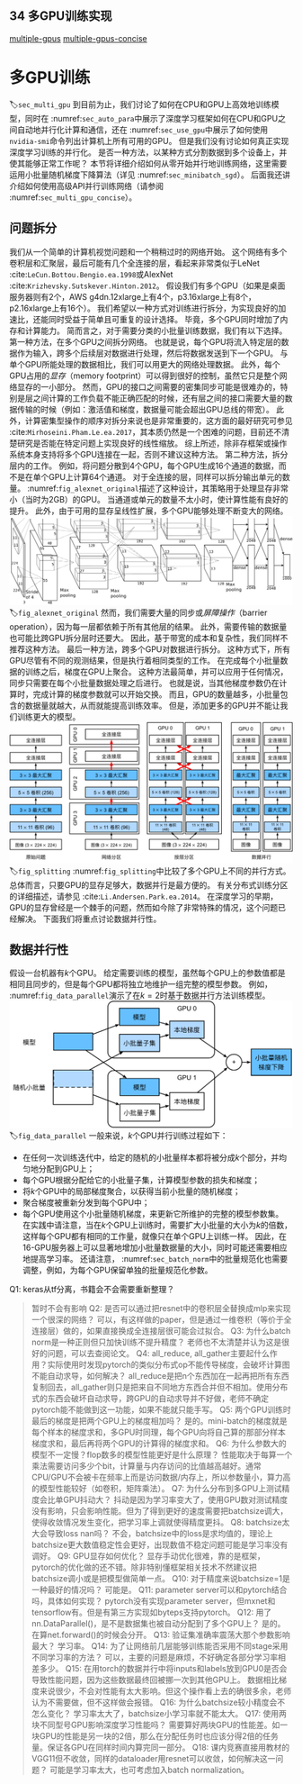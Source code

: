 ## 34 多GPU训练实现
[multiple-gpus](../../代码/computational-performance/multiple-gpus.md)
[multiple-gpus-concise](../../代码/computational-performance/multiple-gpus-concise.md)
# 多GPU训练
:label:`sec_multi_gpu`
到目前为止，我们讨论了如何在CPU和GPU上高效地训练模型，同时在 :numref:`sec_auto_para`中展示了深度学习框架如何在CPU和GPU之间自动地并行化计算和通信，还在 :numref:`sec_use_gpu`中展示了如何使用`nvidia-smi`命令列出计算机上所有可用的GPU。
但是我们没有讨论如何真正实现深度学习训练的并行化。
是否一种方法，以某种方式分割数据到多个设备上，并使其能够正常工作呢？
本节将详细介绍如何从零开始并行地训练网络，这里需要运用小批量随机梯度下降算法（详见 :numref:`sec_minibatch_sgd`）。
后面我还讲介绍如何使用高级API并行训练网络（请参阅 :numref:`sec_multi_gpu_concise`）。
## 问题拆分
我们从一个简单的计算机视觉问题和一个稍稍过时的网络开始。
这个网络有多个卷积层和汇聚层，最后可能有几个全连接的层，看起来非常类似于LeNet :cite:`LeCun.Bottou.Bengio.ea.1998`或AlexNet :cite:`Krizhevsky.Sutskever.Hinton.2012`。
假设我们有多个GPU（如果是桌面服务器则有$2$个，AWS g4dn.12xlarge上有$4$个，p3.16xlarge上有$8$个，p2.16xlarge上有$16$个）。
我们希望以一种方式对训练进行拆分，为实现良好的加速比，还能同时受益于简单且可重复的设计选择。
毕竟，多个GPU同时增加了内存和计算能力。
简而言之，对于需要分类的小批量训练数据，我们有以下选择。
第一种方法，在多个GPU之间拆分网络。
也就是说，每个GPU将流入特定层的数据作为输入，跨多个后续层对数据进行处理，然后将数据发送到下一个GPU。
与单个GPU所能处理的数据相比，我们可以用更大的网络处理数据。
此外，每个GPU占用的*显存*（memory footprint）可以得到很好的控制，虽然它只是整个网络显存的一小部分。
然而，GPU的接口之间需要的密集同步可能是很难办的，特别是层之间计算的工作负载不能正确匹配的时候，还有层之间的接口需要大量的数据传输的时候（例如：激活值和梯度，数据量可能会超出GPU总线的带宽）。
此外，计算密集型操作的顺序对拆分来说也是非常重要的，这方面的最好研究可参见 :cite:`Mirhoseini.Pham.Le.ea.2017`，其本质仍然是一个困难的问题，目前还不清楚研究是否能在特定问题上实现良好的线性缩放。
综上所述，除非存框架或操作系统本身支持将多个GPU连接在一起，否则不建议这种方法。
第二种方法，拆分层内的工作。
例如，将问题分散到$4$个GPU，每个GPU生成$16$个通道的数据，而不是在单个GPU上计算$64$个通道。
对于全连接的层，同样可以拆分输出单元的数量。
 :numref:`fig_alexnet_original`描述了这种设计，其策略用于处理显存非常小（当时为2GB）的GPU。
当通道或单元的数量不太小时，使计算性能有良好的提升。
此外，由于可用的显存呈线性扩展，多个GPU能够处理不断变大的网络。
![由于GPU显存有限，原有AlexNet设计中的模型并行](../imgs/34-多gpu训练/alexnet-original.svg)
:label:`fig_alexnet_original`
然而，我们需要大量的同步或*屏障操作*（barrier operation），因为每一层都依赖于所有其他层的结果。
此外，需要传输的数据量也可能比跨GPU拆分层时还要大。
因此，基于带宽的成本和复杂性，我们同样不推荐这种方法。
最后一种方法，跨多个GPU对数据进行拆分。
这种方式下，所有GPU尽管有不同的观测结果，但是执行着相同类型的工作。
在完成每个小批量数据的训练之后，梯度在GPU上聚合。
这种方法最简单，并可以应用于任何情况，同步只需要在每个小批量数据处理之后进行。
也就是说，当其他梯度参数仍在计算时，完成计算的梯度参数就可以开始交换。
而且，GPU的数量越多，小批量包含的数据量就越大，从而就能提高训练效率。
但是，添加更多的GPU并不能让我们训练更大的模型。
![在多个GPU上并行化。从左到右：原始问题、网络并行、分层并行、数据并行](../imgs/34-多gpu训练/splitting.svg)
:label:`fig_splitting`
 :numref:`fig_splitting`中比较了多个GPU上不同的并行方式。
总体而言，只要GPU的显存足够大，数据并行是最方便的。
有关分布式训练分区的详细描述，请参见 :cite:`Li.Andersen.Park.ea.2014`。
在深度学习的早期，GPU的显存曾经是一个棘手的问题，然而如今除了非常特殊的情况，这个问题已经解决。
下面我们将重点讨论数据并行性。
## 数据并行性
假设一台机器有$k$个GPU。
给定需要训练的模型，虽然每个GPU上的参数值都是相同且同步的，但是每个GPU都将独立地维护一组完整的模型参数。
例如， :numref:`fig_data_parallel`演示了在$k=2$时基于数据并行方法训练模型。
![利用两个GPU上的数据，并行计算小批量随机梯度下降](../imgs/34-多gpu训练/data-parallel.svg)
:label:`fig_data_parallel`
一般来说，$k$个GPU并行训练过程如下：
* 在任何一次训练迭代中，给定的随机的小批量样本都将被分成$k$个部分，并均匀地分配到GPU上；
* 每个GPU根据分配给它的小批量子集，计算模型参数的损失和梯度；
* 将$k$个GPU中的局部梯度聚合，以获得当前小批量的随机梯度；
* 聚合梯度被重新分发到每个GPU中；
* 每个GPU使用这个小批量随机梯度，来更新它所维护的完整的模型参数集。
在实践中请注意，当在$k$个GPU上训练时，需要扩大小批量的大小为$k$的倍数，这样每个GPU都有相同的工作量，就像只在单个GPU上训练一样。
因此，在16-GPU服务器上可以显著地增加小批量数据量的大小，同时可能还需要相应地提高学习率。
还请注意， :numref:`sec_batch_norm`中的批量规范化也需要调整，例如，为每个GPU保留单独的批量规范化参数。

Q1: keras从tf分离，书籍会不会需要重新整理？
> 暂时不会有影响
Q2: 是否可以通过把resnet中的卷积层全替换成mlp来实现一个很深的网络？
> 可以，有这样做的paper，但是通过一维卷积（等价于全连接层）做的，如果直接换成全连接层很可能会过拟合。
Q3: 为什么batch norm是一种正则但只加快训练不提升精度？
> 老师也不太清楚并认为这是很好的问题，可以去查阅论文。
Q4: all_reduce, all_gather主要起什么作用？实际使用时发现pytorch的类似分布式op不能传导梯度，会破坏计算图不能自动求导，如何解决？
> all_reduce是把n个东西加在一起再把所有东西复制回去，all_gather则只是把来自不同地方东西合并但不相加。使用分布式的东西会破坏自动求导，跨GPU的自动求导并不好做，老师不确定pytorch能不能做到这一功能，如果不能就只能手写。
Q5: 两个GPU训练时最后的梯度是把两个GPU上的梯度相加吗？
> 是的。mini-batch的梯度就是每个样本的梯度求和，多GPU时同理，每个GPU向将自己算的那部分样本梯度求和，最后再将两个GPU的计算得的梯度求和。
Q6: 为什么参数大的模型不一定慢？flop数多的模型性能更好是什么原理？
> 性能取决于每算一个乘法需要访问多少个bit，计算量与内存访问的比值越高越好。通常CPU/GPU不会被卡在频率上而是访问数据/内存上，所以参数量小，算力高的模型性能较好（如卷积，矩阵乘法）。
Q7: 为什么分布到多GPU上测试精度会比单GPU抖动大？
> 抖动是因为学习率变大了，使用GPU数对测试精度没有影响，只会影响性能。但为了得到更好的速度需要把batchsize调大，使得收敛情况发生变化，把学习率上调就使得精度更抖。
Q8: batchsize太大会导致loss nan吗？
> 不会，batchsize中的loss是求均值的，理论上batchsize更大数值稳定性会更好，出现数值不稳定问题可能是学习率没有调好。
Q9: GPU显存如何优化？
> 显存手动优化很难，靠的是框架，pytorch的优化做的还不错。除非特别懂框架相关技术不然建议把batchsize调小或是把模型做简单一点。
Q10: 对于精度来说batchsize=1是一种最好的情况吗？
> 可能是。
Q11: parameter server可以和pytorch结合吗，具体如何实现？
> pytorch没有实现parameter server，但mxnet和tensorflow有。但是有第三方实现如byteps支持pytorch。
Q12: 用了nn.DataParallel()，是不是数据集也被自动分配到了多个GPU上？
> 是的。在算net.forward()的时候会分开。
Q13: 验证集准确率震荡大那个参数影响最大？
> 学习率。
Q14: 为了让网络前几层能够训练能否采用不同stage采用不同学习率的方法？
> 可以，主要的问题是麻烦，不好确定各部分学习率相差多少。
Q15: 在用torch的数据并行中将inputs和labels放到GPU0是否会导致性能问题，因为这些数据最终回被挪一次到其他GPU上。
> 数据相比梯度来说很少，不会对性能有太大影响。但这个操作看上去的确很多余，老师认为不需要做，但不这样做会报错。
Q16: 为什么batchsize较小精度会不怎么变化？
> 学习率太大了，batchsize小学习率就不能太大。
Q17: 使用两块不同型号GPU影响深度学习性能吗？
> 需要算好两块GPU的性能差。如一块GPU的性能是另一块的2倍，那么在分配任务时也应该分得2倍的任务量。保证各GPU在同样时间内算完同一部分。
Q18: 课内竞赛直接用教材的VGG11但不收敛，同样的dataloader用resnet可以收敛，如何解决这一问题？
> 可能是学习率太大，也可考虑加入batch normalization。
